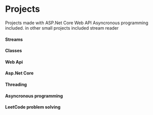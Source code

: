 # Projects
Projects made with ASP.Net Core Web API
Asyncronous programming included.
in other small projects included stream reader
<h4>Streams</h4>
<h4>Classes</h4>
<h4>Web Api</h4>
<h4>Asp.Net Core</h4>
<h4>Threading</h4>
<h4>Asyncronous programming</h4>
<h4>LeetCode problem solving</h4>




